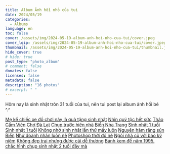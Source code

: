 ```yaml
---
title: Album Ảnh hồi nhỏ của tui
date: 2024/05/19
categories:
  - Albums
language: en
toc: false
cover: /assets/img/2024-05-19-album-anh-hoi-nho-cua-tui/cover.jpeg
cover_lqip: /assets/img/2024-05-19-album-anh-hoi-nho-cua-tui/cover.jpeg
thumbnail: /assets/img/2024-05-19-album-anh-hoi-nho-cua-tui/thumbnail.jpeg
hide_cover: true
# hide: true
post_type: "photo_album"
# comment: false
donates: false
licenses: false
metadata: false
description: "16 photos"
# excerpt: " "
---
```

Hôm nay là sinh nhật tròn 31 tuổi của tui, nên tui post lại album ảnh hồi bé ^.^
<!-- more -->
<div ID="thiennguyen" data-nanogallery2='{
        "itemsBaseURL": "https://thiennguyenpro.files.wordpress.com",
        "thumbnailWidth": "200",
        "thumbnailBorderVertical": 0,
        "thumbnailBorderHorizontal": 0,
        "thumbnailGutterHeight": 5,
        "thumbnailGutterWidth": 5,
        "thumbnailHeight": "auto",
        "thumbnailLabel": {
          "position": "overImageOnBottom",
          "align": "left",
          "titleMultiLine": true
        },
        "allowHTMLinData": true,
        "thumbnailHoverEffect2": "imageScaleIn80|imageSepiaOff|labelAppear75",
        "thumbnailAlignment": "center",
        "thumbnailOpenImage": true,
        "thumbnailDisplayTransition":          "scaleUp",
        "thumbnailDisplayTransitionDuration":  500,  
        "thumbnailDisplayInterval":            30,
        "galleryDisplayTransition": "slideUp",
        "galleryDisplayTransitionDuration":  500,
        "galleryTheme": {
          "thumbnail" : { "borderColor": "#FFF" }
        },
        "viewerTheme": "dark",
        "viewerToolbar": {
          "display": true,
          "standard": "minimizeButton, label",
          "minimized": "minimizeButton, label, fullscreenButton, downloadButton, infoButton"
        },
        "viewerTools": {
          "topLeft": "pageCounter",
          "topRight": "playPauseButton, zoomButton, fullscreenButton, closeButton"
          } 
        }'>
  <a href="/2020/05/album1-1.jpg" data-ngthumb="/2020/05/album1-1.jpg?w=200" data-ngdesc="Mẹ kể chiếc xe đồ chơi này là quà tặng sinh nhật">Mẹ kể chiếc xe đồ chơi này là quà tặng sinh nhật</a>
  <a href="/2020/05/album1-2.jpg" data-ngthumb="/2020/05/album1-2.jpg?w=200" data-ngdesc="Nhìn quý tộc hết sức">Nhìn quý tộc hết sức</a>
  <a href="/2020/05/album1-3.jpg" data-ngthumb="/2020/05/album1-3.jpg?w=200" data-ngdesc="Trong ảnh gồm mẹ, em trai, bà ngoại và mình">Thảo Cầm Viên</a>
  <a href="/2020/05/album1-4.jpg" data-ngthumb="/2020/05/album1-4.jpg?w=200" data-ngdesc="">Chợ Đà Lạt</a>
  <a href="/2020/05/album1-5.jpg" data-ngthumb="/2020/05/album1-5.jpg?w=200" data-ngdesc="Chụp trước hiên nhà">Chụp trước hiên nhà</a>
  <a href="/2020/05/album1-6.jpg" data-ngthumb="/2020/05/album1-6.jpg?w=200" data-ngdesc="Chụp cùng bố mẹ">Biển Nha Trang</a>
  <a href="/2020/05/album1-7.jpg" data-ngthumb="/2020/05/album1-7.jpg?w=200" data-ngdesc="">Sinh nhật 1 tuổi</a>
  <a href="/2020/05/album1-8.jpg" data-ngthumb="/2020/05/album1-8.jpg?w=200" data-ngdesc="Chụp với dì Út">Sinh nhật 1 tuổi</a>
  <a href="/2020/05/album1-9.jpg" data-ngthumb="/2020/05/album1-9.jpg?w=200" data-ngdesc="">Không nhớ sinh nhật lần thứ mấy luôn</a>
  <a href="/2020/05/album1-10.jpg" data-ngthumb="/2020/05/album1-10.jpg?w=200" data-ngdesc="">Nguyên hàm răng sún</a>
  <a href="/2020/05/album1-11.jpg" data-ngthumb="/2020/05/album1-11.jpg?w=200" data-ngdesc="Không biết bãi biển nào">Biển</a>
  <a href="/2020/05/album1-12.jpg" data-ngthumb="/2020/05/album1-12.jpg?w=200" data-ngdesc="">Như doanh nhân luôn nè</a>
  <a href="/2020/05/d12.jpg" data-ngthumb="/2020/05/d12.jpg?w=200" data-ngdesc="Chụp với bố sinh nhật 1 tuổi ^^ ">Photoshop thời đó nè</a>
  <a href="/2020/05/album1-13.jpg" data-ngthumb="/2020/05/album1-13.jpg?w=200" data-ngdesc="">Ngôi nhà cũ với bao kỷ niệm</a>
  <a href="/2020/05/album1-14.jpg" data-ngthumb="/2020/05/album1-14.jpg?w=200" data-ngdesc="">Không đẹp trai nhưng được cái dễ thương</a>
  <a href="/2020/05/album1-15.jpg" data-ngthumb="/2020/05/album1-15.jpg?w=200" data-ngdesc="">Bánh kem để năm 1995, chắc hình chụp sinh nhật 2 tuổi đây mà</a>
</div>